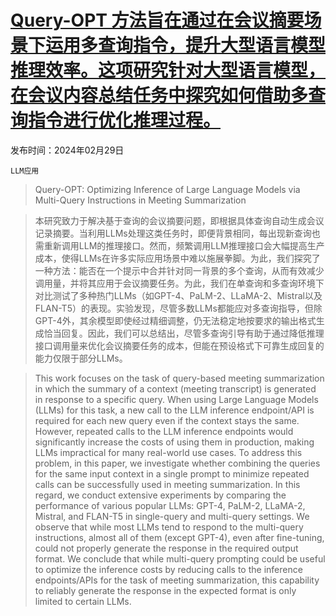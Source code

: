 # [Query-OPT 方法旨在通过在会议摘要场景下运用多查询指令，提升大型语言模型推理效率。这项研究针对大型语言模型，在会议内容总结任务中探究如何借助多查询指令进行优化推理过程。](https://arxiv.org/abs/2403.00067)

发布时间：2024年02月29日

`LLM应用`

> Query-OPT: Optimizing Inference of Large Language Models via Multi-Query Instructions in Meeting Summarization

> 本研究致力于解决基于查询的会议摘要问题，即根据具体查询自动生成会议记录摘要。当利用LLMs处理这类任务时，即便背景相同，每出现新查询也需重新调用LLM的推理接口。然而，频繁调用LLM推理接口会大幅提高生产成本，使得LLMs在许多实际应用场景中难以施展拳脚。为此，我们探究了一种方法：能否在一个提示中合并针对同一背景的多个查询，从而有效减少调用量，并将其应用于会议摘要任务。为此，我们在单查询和多查询环境下对比测试了多种热门LLMs（如GPT-4、PaLM-2、LLaMA-2、Mistral以及FLAN-T5）的表现。实验发现，尽管多数LLMs都能应对多查询指导，但除GPT-4外，其余模型即使经过精细调整，仍无法稳定地按要求的输出格式生成恰当回复。因此，我们可以总结出，尽管多查询引导有助于通过降低推理接口调用量来优化会议摘要任务的成本，但能在预设格式下可靠生成回复的能力仅限于部分LLMs。

> This work focuses on the task of query-based meeting summarization in which the summary of a context (meeting transcript) is generated in response to a specific query. When using Large Language Models (LLMs) for this task, a new call to the LLM inference endpoint/API is required for each new query even if the context stays the same. However, repeated calls to the LLM inference endpoints would significantly increase the costs of using them in production, making LLMs impractical for many real-world use cases. To address this problem, in this paper, we investigate whether combining the queries for the same input context in a single prompt to minimize repeated calls can be successfully used in meeting summarization. In this regard, we conduct extensive experiments by comparing the performance of various popular LLMs: GPT-4, PaLM-2, LLaMA-2, Mistral, and FLAN-T5 in single-query and multi-query settings. We observe that while most LLMs tend to respond to the multi-query instructions, almost all of them (except GPT-4), even after fine-tuning, could not properly generate the response in the required output format. We conclude that while multi-query prompting could be useful to optimize the inference costs by reducing calls to the inference endpoints/APIs for the task of meeting summarization, this capability to reliably generate the response in the expected format is only limited to certain LLMs.